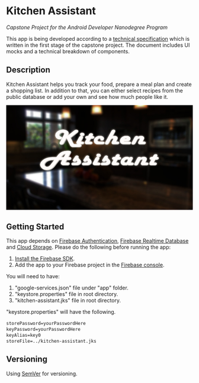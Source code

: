 # Kitchen Assistant
_Capstone Project for the Android Developer Nanodegree Program_

This app is being developed according to a [technical specification](Capstone_Stage1.pdf) which is written in the first stage of the capstone project. The document includes UI mocks and a technical breakdown of components.

## Description

Kitchen Assistant helps you track your food, prepare a meal plan and create a shopping list. In addition to that, you can either select recipes from the public database or add your own and see how much people like it.

![thumbnail](https://raw.githubusercontent.com/MusapKahraman/KitchenAssistant/master/docs/Screenshot_login.png)

## Getting Started

This app depends on [Firebase Authentication](https://firebase.google.com/docs/auth/), [Firebase Realtime Database](https://firebase.google.com/docs/database/) and [Cloud Storage](https://firebase.google.com/docs/storage/). Please do the following before running the app:
1. [Install the Firebase SDK](https://firebase.google.com/docs/android/setup).
2. Add the app to your Firebase project in the [Firebase console](https://console.firebase.google.com/).

You will need to have:
1. "google-services.json" file under "app" folder.
2. "keystore.properties" file in root directory.
3. "kitchen-assistant.jks" file in root directory.

"keystore.properties" will have the following.
```
storePassword=yourPasswordHere
keyPassword=yourPasswordHere
keyAlias=key0
storeFile=../kitchen-assistant.jks
```

## Versioning

Using [SemVer](http://semver.org/) for versioning.
